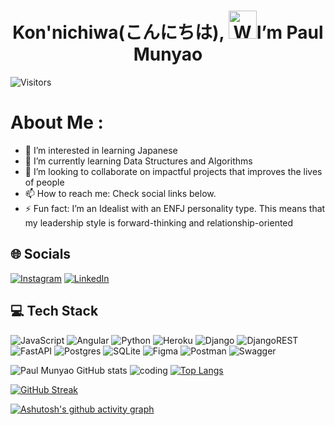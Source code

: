 <h1 align="center"> Kon'nichiwa(こんにちは), <img src="https://raw.githubusercontent.com/nixin72/nixin72/master/wave.gif" 
         alt="Waving hand animated gif"
         height="45"
         width="45" />I’m Paul Munyao </h1> 

![Visitors](https://api.visitorbadge.io/api/visitors?path=https%3A%2F%2Fgithub.com%2Fpaulmunyao%2Fpaulmunyao&label=VISITORS&countColor=%23263759)
# About Me :
- 👀 I’m interested in learning Japanese
- 🌱 I’m currently learning Data Structures and Algorithms
- 💞️ I’m looking to collaborate on impactful projects that improves the lives of people
- 📫 How to reach me: Check social links below.
- ⚡ Fun fact: I’m an Idealist with an ENFJ personality type. This means that my leadership style is forward-thinking and relationship-oriented

## 🌐 Socials
[![Instagram](https://img.shields.io/badge/Instagram-E4405F?style=for-the-badge&logo=instagram&logoColor=white)](https://www.instagram.com/photographybymunyao/) [![LinkedIn](https://img.shields.io/badge/LinkedIn-0077B5?style=for-the-badge&logo=linkedin&logoColor=white)](https://www.linkedin.com/in/paul-munyao-869a8a165/)

## 💻 Tech Stack
![JavaScript](https://img.shields.io/badge/javascript-%23323330.svg?style=for-the-badge&logo=javascript&logoColor=%23F7DF1E) ![Angular](https://img.shields.io/badge/angular-%23DD0031.svg?style=for-the-badge&logo=angular&logoColor=white) ![Python](https://img.shields.io/badge/python-3670A0?style=for-the-badge&logo=python&logoColor=ffdd54) ![Heroku](https://img.shields.io/badge/heroku-%23430098.svg?style=for-the-badge&logo=heroku&logoColor=white) ![Django](https://img.shields.io/badge/django-%23092E20.svg?style=for-the-badge&logo=django&logoColor=white) ![DjangoREST](https://img.shields.io/badge/DJANGO-REST-ff1709?style=for-the-badge&logo=django&logoColor=white&color=ff1709&labelColor=gray) ![FastAPI](https://img.shields.io/badge/FastAPI-005571?style=for-the-badge&logo=fastapi) ![Postgres](https://img.shields.io/badge/postgres-%23316192.svg?style=for-the-badge&logo=postgresql&logoColor=white) ![SQLite](https://img.shields.io/badge/sqlite-%2307405e.svg?style=for-the-badge&logo=sqlite&logoColor=white) ![Figma](https://img.shields.io/badge/figma-%23F24E1E.svg?style=for-the-badge&logo=figma&logoColor=white)  ![Postman](https://img.shields.io/badge/Postman-FF6C37?style=for-the-badge&logo=postman&logoColor=white) ![Swagger](https://img.shields.io/badge/-Swagger-%23Clojure?style=for-the-badge&logo=swagger&logoColor=white)

![Paul Munyao GitHub stats](https://github-readme-stats.vercel.app/api?username=paulmunyao&show_icons=true&theme=tokyonight)
![coding](https://user-images.githubusercontent.com/71633148/200880843-ad960161-2456-4941-84f9-a1ed8208a2bf.gif)
[![Top Langs](https://github-readme-stats.vercel.app/api/top-langs/?username=paulmunyao&langs_count=10)](https://github.com/paulmunyao/github-readme-stats)

[![GitHub Streak](https://streak-stats.demolab.com?user=paulmunyao)](https://git.io/streak-stats)

[![Ashutosh's github activity graph](https://activity-graph.herokuapp.com/graph?username=paulmunyao&bg_color=1f2947&color=9e4c98&line=9e4c98&point=6c2d2d&area=true&hide_border=true)](https://github.com/ashutosh00710/github-readme-activity-graph)

